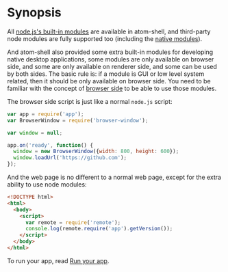 # Synopsis

All [node.js's built-in modules](http://nodejs.org/api/) are available in
atom-shell, and third-party node modules are fully supported too (including the
[native modules](../tutorial/use-native-node-modules.md)).

And atom-shell also provided some extra built-in modules for developing native
desktop applications, some modules are only available on browser side, and some
are only available on renderer side, and some can be used by both sides. The
basic rule is: if a module is GUI or low level system related, then it should
be only available on browser side. You need to be familiar with the concept of
[browser side](../tutorial/quick-start.md#the-browser-side) to be able to use
those modules.

The browser side script is just like a normal `node.js` script:

```javascript
var app = require('app');
var BrowserWindow = require('browser-window');

var window = null;

app.on('ready', function() {
  window = new BrowserWindow({width: 800, height: 600});
  window.loadUrl('https://github.com');
});

```

And the web page is no different to a normal web page, except for the extra
ability to use node modules:

```html
<!DOCTYPE html>
<html>
  <body>
    <script>
      var remote = require('remote');
      console.log(remote.require('app').getVersion());
    </script>
  </body>
</html>
```

To run your app, read [Run your app](../tutorial/quick-start.md#run-your-app).
